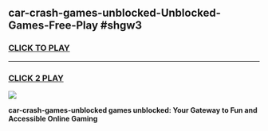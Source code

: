 
## car-crash-games-unblocked-Unblocked-Games-Free-Play #shgw3
<h3>
<a href="https://us.freeplayer.one?title=car-crash-games-unblocked&ref=9M">CLICK TO PLAY</a></h3>
<hr>

<h3>
<a href="https://us.freeplayer.one?title=car-crash-games-unblocked&ref=9M">CLICK 2 PLAY</a>
  
</h3>

<a href="https://us.freeplayer.one?title=car-crash-games-unblocked&ref=9M"><img src="https://clearcache.store/games.png"></a>


**car-crash-games-unblocked games unblocked: Your Gateway to Fun and Accessible Online Gaming**

